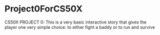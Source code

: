 # Project0ForCS50X
CS50X PROJECT 0: This is a very basic interactive story that gives the player one very simple choice: to either fight a baddy or to run and survive
